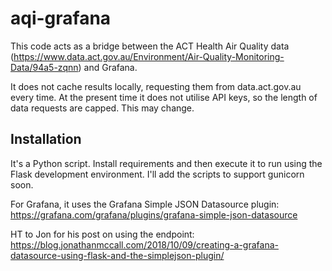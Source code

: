 # aqi-grafana

This code acts as a bridge between the ACT Health Air Quality data (https://www.data.act.gov.au/Environment/Air-Quality-Monitoring-Data/94a5-zqnn) and Grafana.

It does not cache results locally, requesting them from data.act.gov.au every time. At the present time it does not utilise API keys, so the length of data requests are capped. This may change.

## Installation
It's a Python script. Install requirements and then execute it to run using the Flask development environment. I'll add the scripts to support gunicorn soon.

For Grafana, it uses the Grafana Simple JSON Datasource plugin: https://grafana.com/grafana/plugins/grafana-simple-json-datasource

HT to Jon for his post on using the endpoint: https://blog.jonathanmccall.com/2018/10/09/creating-a-grafana-datasource-using-flask-and-the-simplejson-plugin/